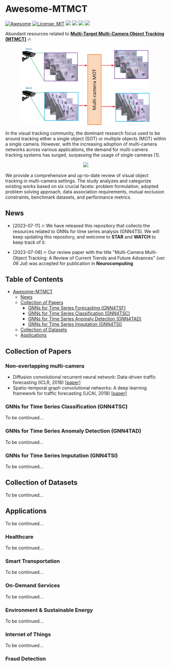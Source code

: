 # Awesome-MTMCT
[![Awesome](https://awesome.re/badge.svg)](https://github.com/hebrotem/Awesome-MTMCT)
[![License: MIT](https://img.shields.io/badge/License-MIT-green.svg)](https://opensource.org/licenses/MIT)
 ![](https://img.shields.io/github/last-commit/hebrotem/Awesome-MTMCT?color=green)
![](https://img.shields.io/github/stars/hebrotem/Awesome-MTMCT?color=yellow)
![](https://img.shields.io/github/forks/hebrotem/Awesome-MTMCT?color=lightblue)
![](https://img.shields.io/badge/PRs-Welcome-red)


Abundant resources related to [**Multi-Target Multi-Camera Object Tracking (MTMCT)**](https://papers.ssrn.com/sol3/papers.cfm?abstract_id=4353604) 🔥

<p align="center">
<img src="./assets/overlapping 2.png" width="400">
</p>

In the visual tracking community, the dominant research focus used to be around tracking either a single object (SOT) or multiple objects (MOT) within a single camera. However, with the increasing adoption of multi-camera networks across various applications, the demand for multi-camera tracking systems has surged, surpassing the usage of single cameras [1]. 

<p align="center">
<img src="./assets/overlapping 3.png" width="1200">
</p>

We provide a comprehensive and up-to-date review of visual object tracking in multi-camera settings. The study analyzes and categorize existing works based on six crucial facets: problem formulation, adopted problem solving approach, data association requirements, mutual exclusion constraints, benchmark datasets, and performance metrics.

## News
- [2023-07-11] 🔥 We have released this repository that collects the resources related to GNNs for time series analysis (GNN4TS). We will keep updating this repository, and welcome to **STAR** and **WATCH** to keep track of it.
 
- [2023-07-08] 🔥 Our review paper with the title "Multi-Camera Multi-Object Tracking: A Review of Current Trends and Future Advances" (*ver. 06 Jul*) was accepted for publication in **Neurocomputing** 

## Table of Contents
- [Awesome-MTMCT](#awesome-mtmct)
  - [News](#news)
  - [Collection of Papers](#collection-of-papers)
    - [GNNs for Time Series Forecasting (GNN4TSF)](#non-overlapping-multi-camera)
    - [GNNs for Time Series Classification (GNN4TSC)](#gnns-for-time-series-classification-gnn4tsc)
    - [GNNs for Time Series Anomaly Detection (GNN4TAD)](#gnns-for-time-series-anomaly-detection-gnn4tad)
    - [GNNs for Time Series Imputation (GNN4TSI)](#gnns-for-time-series-imputation-gnn4tsi)
  - [Collection of Datasets](#collection-of-datasets)
  - [Applications](#applications)

## Collection of Papers

### Non-overlapping multi-camera
- Diffusion convolutional recurrent neural network: Data-driven traffic forecasting (ICLR, 2018) [[paper]](https://arxiv.org/pdf/1707.01926.pdf)
- Spatio-temporal graph convolutional networks: A deep learning framework for traffic forecasting (IJCAI, 2018) [[paper]](https://arxiv.org/pdf/1709.04875.pdf)


### GNNs for Time Series Classification (GNN4TSC)
To be continued...

### GNNs for Time Series Anomaly Detection (GNN4TAD)
To be continued...

### GNNs for Time Series Imputation (GNN4TSI)
To be continued...

## Collection of Datasets
To be continued...

## Applications
To be continued...
### Healthcare
To be continued...

### Smart Transportation
To be continued...

### On-Demand Services
To be continued...

### Environment & Sustainable Energy
To be continued...

### Internet of Things
To be continued...

### Fraud Detection































































